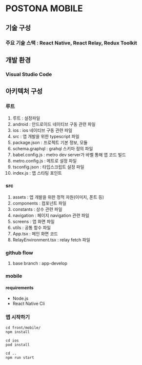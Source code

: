 # POSTONA MOBILE

## 기술 구성

### 주요 기술 스택 : React Native, React Relay, Redux Toolkit

## 개발 환경
 
### Visual Studio Code

## 아키텍처 구성

### 루트

1. 루트 : 설정파일
2. android : 안드로이드 네이티브 구동 관련 파일
3. ios : ios 네이티브 구동 관련 파일
4. src : 앱 개발을 위한 typescript 파일
5. package.json : 프로젝트 기본 정보, 모듈
6. schema.graphql : grahql 스키마 정의 파일
7. babel.config.js : metro dev server가 바벨 통해 앱 코드 빌드
8. metro.config.js : 메트로 설정 파일
9. tsconfig.json : 타입스크립트 설정 파일
10. index.js : 앱 스타팅 포인트

### src

1. assets : 앱 개발을 위한 정적 자원(이미지, 폰트 등)
2. components : 컴포넌트 파일
3. constants : 상수 관련 파일
4. navigation : 페이지 navigation 관련 파일
5. screens : 앱 화면 파일
6. utils : 공통 함수 파일
7. App.tsx : 메인 화면 코드
8. RelayEnvironment.tsx : relay fetch 파일

### github flow

1. base branch : app-develop

### mobile

#### requirements
- Node.js
- React Native Cli

### 앱 시작하기
```
cd front/mobile/
npm install

cd ios
pod install

cd ..
npm run start

```

